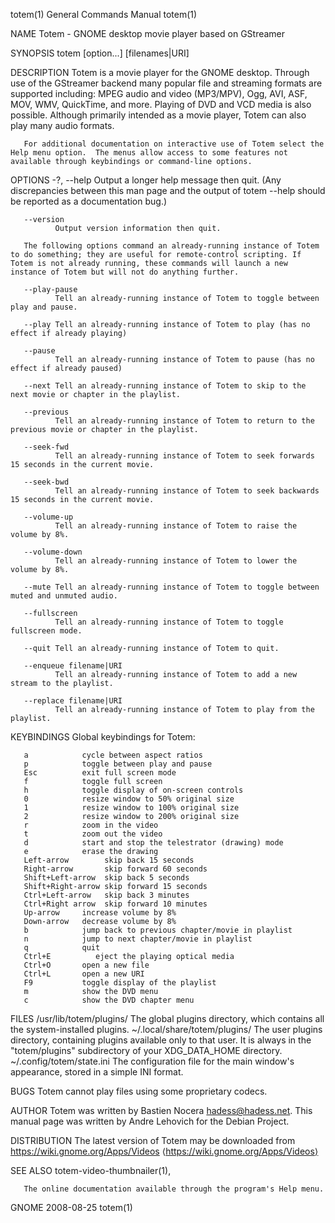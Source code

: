 totem(1)                                                                                                                                        General Commands Manual                                                                                                                                        totem(1)

NAME
       Totem - GNOME desktop movie player based on GStreamer

SYNOPSIS
       totem [option...] [filenames|URI]

DESCRIPTION
       Totem is a movie player for the GNOME desktop.  Through use of the GStreamer backend many popular file and streaming formats are supported including: MPEG audio and video (MP3/MPV), Ogg, AVI, ASF, MOV, WMV, QuickTime, and more.  Playing of DVD and VCD media is also possible.  Although primarily intended
       as a movie player, Totem can also play many audio formats.

       For additional documentation on interactive use of Totem select the Help menu option.  The menus allow access to some features not available through keybindings or command-line options.

OPTIONS
       -?, --help
              Output a longer help message then quit.  (Any discrepancies between this man page and the output of totem --help should be reported as a documentation bug.)

       --version
              Output version information then quit.

       The following options command an already-running instance of Totem to do something; they are useful for remote-control scripting. If Totem is not already running, these commands will launch a new instance of Totem but will not do anything further.

       --play-pause
              Tell an already-running instance of Totem to toggle between play and pause.

       --play Tell an already-running instance of Totem to play (has no effect if already playing)

       --pause
              Tell an already-running instance of Totem to pause (has no effect if already paused)

       --next Tell an already-running instance of Totem to skip to the next movie or chapter in the playlist.

       --previous
              Tell an already-running instance of Totem to return to the previous movie or chapter in the playlist.

       --seek-fwd
              Tell an already-running instance of Totem to seek forwards 15 seconds in the current movie.

       --seek-bwd
              Tell an already-running instance of Totem to seek backwards 15 seconds in the current movie.

       --volume-up
              Tell an already-running instance of Totem to raise the volume by 8%.

       --volume-down
              Tell an already-running instance of Totem to lower the volume by 8%.

       --mute Tell an already-running instance of Totem to toggle between muted and unmuted audio.

       --fullscreen
              Tell an already-running instance of Totem to toggle fullscreen mode.

       --quit Tell an already-running instance of Totem to quit.

       --enqueue filename|URI
              Tell an already-running instance of Totem to add a new stream to the playlist.

       --replace filename|URI
              Tell an already-running instance of Totem to play from the playlist.

KEYBINDINGS
       Global keybindings for Totem:

       a            cycle between aspect ratios
       p            toggle between play and pause
       Esc          exit full screen mode
       f            toggle full screen
       h            toggle display of on-screen controls
       0            resize window to 50% original size
       1            resize window to 100% original size
       2            resize window to 200% original size
       r            zoom in the video
       t            zoom out the video
       d            start and stop the telestrator (drawing) mode
       e            erase the drawing
       Left-arrow        skip back 15 seconds
       Right-arrow       skip forward 60 seconds
       Shift+Left-arrow  skip back 5 seconds
       Shift+Right-arrow skip forward 15 seconds
       Ctrl+Left-arrow   skip back 3 minutes
       Ctrl+Right arrow  skip forward 10 minutes
       Up-arrow     increase volume by 8%
       Down-arrow   decrease volume by 8%
       b            jump back to previous chapter/movie in playlist
       n            jump to next chapter/movie in playlist
       q            quit
       Ctrl+E          eject the playing optical media
       Ctrl+O       open a new file
       Ctrl+L       open a new URI
       F9           toggle display of the playlist
       m            show the DVD menu
       c            show the DVD chapter menu

FILES
       /usr/lib/totem/plugins/
              The global plugins directory, which contains all the system-installed plugins.
       ~/.local/share/totem/plugins/
              The user plugins directory, containing plugins available only to that user.  It is always in the "totem/plugins" subdirectory of your XDG_DATA_HOME directory.
       ~/.config/totem/state.ini
              The configuration file for the main window's appearance, stored in a simple INI format.

BUGS
       Totem cannot play files using some proprietary codecs.

AUTHOR
       Totem was written by Bastien Nocera <hadess@hadess.net>.  This manual page was written by Andre Lehovich for the Debian Project.

DISTRIBUTION
       The latest version of Totem may be downloaded from <https://wiki.gnome.org/Apps/Videos> ⟨https://wiki.gnome.org/Apps/Videos⟩

SEE ALSO
       totem-video-thumbnailer(1),

       The online documentation available through the program's Help menu.

GNOME                                                                                                                                                  2008-08-25                                                                                                                                              totem(1)

